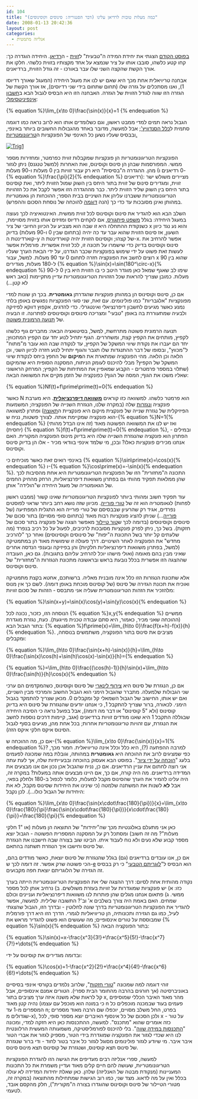 ```yaml
---
id: 104
title: "כמה מעלות טובות לרדיאן עלינו (דבר הסנגוריה: סינוסים וקוסינוסים)"
date: 2008-01-13 20:42:36
layout: post
categories: 
  - אנליזה מתמטית
---
```

<a href="http://www.gadial.net/?p=102">בפוסט הקודם</a> הצגתי את יחידת המידה ה"טבעית" ל<a href="http://he.wikipedia.org/wiki/%D7%96%D7%95%D7%95%D7%99%D7%AA">זווית</a> - ה<a href="http://he.wikipedia.org/wiki/%D7%A8%D7%93%D7%99%D7%90%D7%9F">רדיאן</a>. היחידה הוגדרה כך: קחו קטע כלשהו, סובבו אותו על ציר שנמצא על אחד מקצותיו בזווית כלשהי. חלקו את אורך הקשת שהקצה השני שלו עבר באורכו - זה גודל הזווית, ברדיאנים.

אבחנה טריויאלית אחת מכך היא שאם יש לנו את מעגל היחידה (המעגל שאורך רדיוסו 1), ואנו מסתכלים על גזרה שלו (תחום שתחום בידי שני רדיוסים), אז אורך הקשת של הגזרה הזו שווה לגודל הזווית של הגזרה. האבחנה הזו היא הבסיס לגבול הבא ב<a href="http://he.wikipedia.org/wiki/%D7%97%D7%A9%D7%91%D7%95%D7%9F_%D7%90%D7%99%D7%A0%D7%A4%D7%99%D7%A0%D7%99%D7%98%D7%A1%D7%99%D7%9E%D7%9C%D7%99">חשבון אינפיניטסימלי</a>:

{% equation %}\lim_{x\to 0}\frac{\sin(x)}{x}=1 {% endequation %}

הגבול נראה תמים למדי ממבט ראשון, וגם כשלומדים אותו הוא לרוב נראה כמו דוגמה סתמית ל<a href="http://he.wikipedia.org/wiki/%D7%9B%D7%9C%D7%9C_%D7%94%D7%A1%D7%A0%D7%93%D7%95%D7%95%D7%99%D7%A5'">כלל הסנדוויץ'</a>; אבל למעשה, מדובר באחד מהגבולות החשובים ביותר באינפי, ובבסיס שעליו נשען כל האינפי של הפונקציות ה<a href="http://he.wikipedia.org/wiki/%D7%98%D7%A8%D7%99%D7%92%D7%95%D7%A0%D7%95%D7%9E%D7%98%D7%A8%D7%99%D7%94">טריגונומטריות.</a>

<a href="{{site.baseurl}}{{site.post_images}}/2008/01/trig1.png" title="Trig1"><img src="{{site.baseurl}}{{site.post_images}}/2008/01/trig1.png" alt="Trig1" /></a>

הפונקציות הטריגונומטריות הן פונקציות שמקבלות זווית כפרמטר, ומחזירות מספר ממשי. המפורסמות שבהן הן סינוס וקוסינוס, ואת האחרות (למשל טנגנס) ניתן לגזור מהן. ההגדרה ה"בסיסית" היא רק עבור זוויות בין 0 מעלות ו-90 מעלות (0 רדיאנים ו-{% equation %}\frac{\pi}{2}{% endequation %} רדיאנים): מציירים משולש ישר זווית, ומגדירים סינוס של זווית בתור היחס בין השוק שמול הזווית ליתר, ואת קוסינוס בתור היחס בין השוק שליד הזווית ליתר. כבר מההגדרה הזו אפשר לקבל את כל הזהויות הטריגונומטריות ששברנו עליהן את השיניים בבית הספר; ההוכחות הן גאומטריות במהותן ואינן מסובכות עד כדי כך (הנה <a href="http://www.themathpage.com/aTrig/sum-proof.htm">דוגמה</a> להוכחה של נוסחת הסכום וההפרש).

השלב הבא הוא להגדיר את סינוס וקוסינוס לכל זווית ממשית. האינטואיציה לכך נעוצה במעגל היחידה: בגלל <a href="http://he.wikipedia.org/wiki/%D7%9E%D7%A9%D7%A4%D7%98_%D7%A4%D7%99%D7%AA%D7%92%D7%95%D7%A8%D7%A1">משפט פיתגורס</a>, אם לוקחים רדיוס ומזיזים אותו בזווית מסויימת, כשנקודת ההתחלה היא זו שבה הוא מצביע על הכיוון החיובי של ציר x והוא נע נגד כיוון השעון, אז סינוס הזווית שהוא עבר עד כה יהיה (בתחום שבין 0 ו-90 מעלות) בדיוק קוארדינטת ה-y של קצהו; וקוסינוס הזווית יהיה קוארדינטת ה-x. אפשר להרחיב את סינוס וקוסינוס בדיוק כדי שישמרו על תכונה זו, לכל זווית אפשרית. פורמלית אפשר לעשות זאת פשוט על ידי שימוש בפונקציות שכבר הגדרנו, על ידי הבאת הערך שעליו רוצים לחשב את הפונקציה חזרה לתחום 0 עד 90 מעלות. למשל, עבור x שהוא בין 90 ל-180 מעלות, מגדירים {% equation %}\sin(x)=\sin(180^\circ-x){% endequation %} שימו לב שאגף שמאל כאן מוגדר היטב כי בו הזווית היא בין 0 ל-90 מעלות. כמובן שצריך להראות שכל הזהויות הטריגונומטריות עדיין מתקיימות (כאב ראש לא קטן...)

אם כן, סינוס וקוסינוס הן במהותן פונקציות שהגדרתן <strong>גאומטרית</strong>. בכך הן שונות למדי מפונקציות "אלגבריות" כמו פולינומים. עם זאת, שני סוגי הפונקציות נפגשים באופן בלתי נמנע כאשר מגיעים לחשבון דיפרנציאלי ואינטגרלי. כדי להדגים, אקפוץ דווקא לפיזיקה ולבעיה שמתעוררת בה באופן "טבעי" ומצריכה סינוסים וקוסינוסים לפתרונה. זו הבעיה של <a href="http://he.wikipedia.org/wiki/%D7%AA%D7%A0%D7%95%D7%A2%D7%94_%D7%94%D7%A8%D7%9E%D7%95%D7%A0%D7%99%D7%AA_%D7%A4%D7%A9%D7%95%D7%98%D7%94">תנועה הרמונית פשוטה</a>.

תנועה הרמונית פשוטה מתרחשת, למשל, בסיטואציה הבאה: מחברים גוף כלשהו לקפיץ, מותחים את הקפיץ קצת, ומשחררים. הגוף יתחיל לנוע יחד עם הקפיץ המתכווץ; יחד הם יעברו את נקודת שיווי המשקל של הקפיץ, עד לנקודה שבה הוא עובר מ"מתוח" ל"מכווץ", ובסופו של דבר ההתנגדות שלו תגבר והגוף יתחיל לנוע חזרה לכיוון השני, וכן הלאה וכן הלאה. מהי הפונקציה שמתארת את ה<strong>מיקום</strong> של החפץ ביחס לנקודת שיווי המשקל של הקפיץ? מבלי להיכנס לעומק הניתוח, המסקנה הסופית היא שהמיקום (שתלוי במספר פרמטרים - הקבוע שמאפיין את המתיחות של הקפיץ; המרחק הראשוני שאליו משכו את הגוף; המסה של הגוף) כפונקציה של הזמן מקיים את המשוואה הבאה:

{% equation %}Nf(t)+f\prime\prime(t)=0{% endequation %}

כאשר N הוא פרמטר כלשהו. למשוואה כזו קוראים <a href="http://he.wikipedia.org/wiki/%D7%9E%D7%A9%D7%95%D7%95%D7%90%D7%94_%D7%93%D7%99%D7%A4%D7%A8%D7%A0%D7%A6%D7%99%D7%90%D7%9C%D7%99%D7%AA"><strong>משוואה דיפרנציאלית</strong></a>. היא מערבת פונקציה <a href="http://he.wikipedia.org/wiki/%D7%A0%D7%92%D7%96%D7%A8%D7%AA">ונגזרות</a> שלה (במקרה שלנו, הנגזרת השנייה של הפונקציה; המשמעות הפיזיקלית של נגזרת שנייה של פונקצית מיקום היא פונקציית ה<a href="http://he.wikipedia.org/wiki/%D7%AA%D7%90%D7%95%D7%A6%D7%94">תאוצה</a>) ופתרון למשוואה הוא פונקציה שמקיימת אותה. לצורך פשטות, נניח ש-{% equation %}N=1{% endequation %} (זה אינו הבדל מהותי) ואז יש לנו את המשוואה הפשוטה מאוד (יחסית) {% equation %}f(t)+f\prime\prime(t)=0{% endequation %}, ובמילים - הפתרון הוא פונקציה שהנגזרת השנייה שלה היא בדיוק מינוס הפונקציה המקורית. האם אנחנו מכירים פונקציות כאלו? ובכן, מי שלמד אינפי בוודאי מכיר - אלו הן בדיוק סינוס וקוסינוס.

באינפי רואים זאת כאשר מוכיחים כי {% equation %}\sin\prime(x)=\cos(x){% endequation %} ו-{% equation %}\cos\prime(x)=-\sin(x){% endequation %}. התכונה ה"מחזורית" הזו של הפונקציות הטריגונומטריות היא אחת מהסיבות לכך שהן ממלאות תפקיד מהותי גם בפתרון משוואות דיפרנציאליות, הרחק מהחיק החמים של הגאומטריה של מעגל היחידה ש"הולידה" אותן.

עוד תפקיד חשוב ומהותי ביותר לפונקציות הטריגונומטריות שאינו קשור (ממבט ראשון לפחות) לגאומטריה הוא זה של <a href="http://he.wikipedia.org/wiki/%D7%98%D7%95%D7%A8_%D7%A4%D7%95%D7%A8%D7%99%D7%99%D7%94">טורי פורייה</a>. מכיוון שזה נושא רחב ביותר שראוי לפוסטים נפרדים, אגיד רק שהרעיון שבבסיסם של טורי פורייה הוא התגלית המפתיעה (של <a href="http://he.wikipedia.org/wiki/%D7%96%27%D7%90%D7%9F_%D7%91%D7%98%D7%99%D7%A1%D7%98_%D7%96%27%D7%95%D7%96%D7%A3_%D7%A4%D7%95%D7%A8%D7%99%D7%99%D7%94">פורייה</a>...) שניתן להציג פונקציות רבות מאוד (בתחום סופי מסויים) בתור סכום של סינוסים וקוסינוסים (בדומה לכך ש<a href="http://he.wikipedia.org/wiki/%D7%98%D7%95%D7%A8_%D7%98%D7%99%D7%99%D7%9C%D7%95%D7%A8">טור טיילור</a> מאפשר הצגה של פונקציה בתור סכום של חזקות). בשל כך, ניתן לפרק פונקציות מסובכות לרכיבים, לפעול על כל רכיב בנפרד (מה שלעתים קל יותר בשל התכונת ה"יפות" של סינוסים וקוסינוסים) ואחר כך "להרכיב מחדש" את הפונקציה לאחר השינויים. דרך פעולה זו שימושית מאוד הן במתמטיקה (למשל, בפתרון משוואות דיפרנציאליות חלקיות) והן בפיזיקה ובענפי הנדסה אחרים שאיני מבין בהם מאומה (ואולי מישהו יוכל להרחיב עליהם בתגובות). גם כאן, העובדה שההצגה הזו אפשרית בכלל נובעת בראש ובראשונה מתכונת הנגזרות ה"מחזורית" של סינוס וקוסינוס.

אלא שתכונת הנגזרות הזו כלל אינה מובנית מאליה. ברשותכם, אחטא בקצת מתמטיקה ואוכיח את תכונת הגזירה של סינוס (של קוסינוס מוכחת באופן דומה). לשם כך אין מנוס מלהזכיר את הזהות הטריגונומטרית שעליה אני מתבסס - הזהות של סכום זוויות:

{% equation %}\sin(x+y)=\sin(x)\cos(y)+\sin(y)\cos(x){% endequation %}

הנוסחה הזו, כזכור, נכונה לכל {% equation %}x,y{% endequation %} ממשיים (ההוכחה שאני מכיר, כאמור, היא סתם עבודה טכנית מייגעת). כעת, נגזרת מוגדרת בתור הגבול הבא: {% equation %}f\prime(x)=\lim_{h\to 0}\frac{f(x+h)-f(x)}{h}{% endequation %}. מציבים את סינוס בתור הפונקציה, משתמשים בנוסחה, ומקבלים:

{% equation %}\lim_{h\to 0}\frac{\sin(x+h)-\sin(x)}{h}=\lim_{h\to 0}\frac{\sin(x)\cos(h)+\sin(h)\cos(x)-\sin(x)}{h}={% endequation %}

{% equation %}=\lim_{h\to 0}\frac{(\cos(h)-1)}{h}\sin(x)+\lim_{h\to 0}\frac{\sin(h)}{h}\cos(x){% endequation %}

אם כן, הנגזרת של סינוס היא <a href="http://he.wikipedia.org/wiki/%D7%A6%D7%99%D7%A8%D7%95%D7%A3_%D7%9C%D7%99%D7%A0%D7%90%D7%A8%D7%99">צירוף לינארי</a> של סינוס וקוסינוס, כשהמקדמים הם ערכי שני הגבולות שלמעלה. מתברר שהגבול הימני הוא הגבול החשוב והמרכזי מבין השניים, ואם יש אותו, החישוב של הגבול השמאלי קל ומקבלים 0. מכאן שצריך להתמקד בגבול הימני. לכאורה, ברור שצריך להתקבל 1, כי אנחנו יודעים שהנגזרת של סינוס היא בדיוק קוסינוס (ולא "5 קוסינוס" או דבר מה דומה), אבל בפועל נראה כי הסיבה היחידה שבגללה התקבל 1 היא שאנו מודדים זוויות ברדיאנים (אגב, קיימות דרכים נוספות לחשב את הנגזרת, עם זהויות טריגונומטריות אחרות; בכל אחת מהן, מגיעים בסוף לגבול הסינוס איקס חלקי איקס הזה).

אם כן, מה ההוכחה ש-{% equation %}\lim_{x\to 0}\frac{\sin(x)}{x}=1{% endequation %}? למרבה ההפתעה (?), היא כלל וכלל אינה טריוויאלית. חמור מכך, כפי שמציגים לרוב את ההוכחה היא <strong>גאומטרית</strong> במהותה, וגובלת במה שמכונה לפעמים בלעג "<a href="http://www.c2i.ntu.edu.sg/AI+CI/Humor/AI_Jokes/InvalidProofTechniques.html">הוכחה על ידי ציור</a>". בפוסט הבא אעסוק בהוכחה ובבעייתיות שלה, אך לעת עתה אני רוצה לחתום את עניין הרדיאנים. אם כן, נניח שהגבול אכן נכון אם אנו מבצעים את המדידה ברדיאנים. מה היה קורה, אם כך, אם היינו מבצעים אותה במעלות? במקרה זה, היה עלינו להמיר את הערך שהסינוס מקבל למעלות, כלומר לכפול ב-180 ולחלק בפאי, אבל <strong>לא</strong> לשנות את המשתנה שלמטה (כי שינינו את היחידות שסינוס מקבל, לא את היחידות של הגבול כולו...). לכן נקבל:

{% equation %}\lim_{x\to 0}\frac{\sin(x\cdot\frac{180}{\pi})}{x}=\lim_{x\to 0}\frac{180}{\pi}\frac{\sin(x\cdot\frac{180}{\pi})}{x\cdot\frac{180}{\pi}}=\frac{180}{\pi}{% endequation %}

כאן אני מתעלם באלגנטיות מכך שה"יחידות" של התוצאה הן מעלות (או "1 חלקי מעלות"? מה זה חשוב) ומסתכל רק על המסקנה המספרית הפשוטה - הגבול יוצא מספר קבוע שלא נעים ולא נוח לעבוד איתו. הביטו שוב בצורה שבה חישבנו את הנגזרת של סינוס וחישבו איך הנגזרת תשתנה בהתאם.

אם כן, אנו עובדים ברדיאנים (גם) בגלל שהנגזרת של סינוס יוצאת, כאשר מודדים בהם, הכי פשוטה שרק אפשר. זה דומה לכך ש-<a href="http://he.wikipedia.org/wiki/%E2%84%AE_%28%D7%A7%D7%91%D7%95%D7%A2_%D7%9E%D7%AA%D7%9E%D7%98%D7%99%29">e</a> הוא הבסיס ל"<a href="http://he.wikipedia.org/wiki/%D7%9C%D7%95%D7%92%D7%A8%D7%99%D7%AA%D7%9D_%D7%98%D7%91%D7%A2%D7%99">לוגריתם הטבעי</a>" כי רק בבסיס זה הגזירה של הלוגריתם יוצאת חפה מקבועים.

נקודה מהותית אחת לסיום: דרך ההצגה שלי את הפונקציות הטריגונומטריות הייתה בערך כזו: א) יש פונקציות שמוגדרות על זוויות בעזרת משולשים. ב) נרחיב אותן לכל מספר ממשי. ג) פתאום אנחנו מגלים שהן פותרות לנו משוואות דיפרנציאליות ועניינים וכולם שמחים. האם באמת היה צורך בשלבים א' וב'? התשובה שלילית. למעשה, אפשר להגדיר את הפונקציות הטריגונומטריות בדרך שונה לחלוטין - ובדרך הזו, הגבול שהצגתי לעיל, כמו גם הגזירה ותכונותיה, הן טריוויאליות לגמרי. הדרך הזו היא דרך פורמלית שמבוססת על טורים אינסופיים; מה שעושים הוא פשוט להגדיר מראש את {% equation %}\sin(x){% endequation %} בתור הפונקציה הבאה:

{% equation %}\sin(x)=x-\frac{x^3}{3!}+\frac{x^5}{5!}-\frac{x^7}{7!}+\dots{% endequation %}

ובדומה מגדירים את קוסינוס על ידי:

{% equation %}\cos(x)=1-\frac{x^2}{2!}+\frac{x^4}{4!}-\frac{x^6}{6!}+\dots{% endequation %}

זוהי דוגמה למה שמכונה "<a href="http://he.wikipedia.org/wiki/%D7%98%D7%95%D7%A8_%D7%97%D7%96%D7%A7%D7%95%D7%AA">טורי חזקות</a>", שלרוב נלמדים בקורסי אינפי בסיסיים באוניברסיטה (אך חורגים בהרבה מהחומר הבית ספרי). הטורים אמנם אינסופיים, אבל קל לראות שלא משנה איזה ערך מציבים בתור x, מהר מאוד האיבר הכללי שמוסיפים נהיה קטן מאוד (כי במונה הוא מוכפל עם עצמו n פעמים בעוד שבמכנה מוכפלים כל המספרים מ-1 עד n; בפרט, החל משלב מסויים, יוכפלו שם הרבה מאוד מספרים שגדולים מ-x), ולכן הסכום של כל אינסוף האיברים יוצא מספר סופי, לכל x - על טור כזה אומרים שהוא "מתכנס". למעשה, ההתכנסות כאן היא חזקה למדי, ומכונה "<a href="http://he.wikipedia.org/wiki/%D7%94%D7%AA%D7%9B%D7%A0%D7%A1%D7%95%D7%AA_%D7%91%D7%9E%D7%99%D7%93%D7%94_%D7%A9%D7%95%D7%95%D7%94">התכנסות במידה שווה</a>". בלי להיכנס לפורמליסטיקה, משמעותה המעשית הרלוונטית לנו היא שכדי לגזור את הפונקציה שמוגדרת בידי הטור, מספיק לגזור את אברי הטור איבר איבר. מי שיודע לגזור פולינומים מסוגל לגזור כל איבר בטור לחוד - ודי ברור שנגזרת של סינוס תצא קוסינוס, ושנגזרת של קוסינוס תצא מינוס סינוס.

למעשה, ספרי אנליזה רבים מעדיפים את הגישה הזו להגדרת הפונקציות הטריגונומטריות, שעושה להם חיים קלים מאוד ועדיין משמרת את כל התכונות המעניינות (מנקודת מבטה של האנליזה) שלהן. כאן שאלת יחידות המדידה לא עולה בכלל ואין על מה לדאוג. מצד שני, כמו רוב הגישות שמתחילות מהתוצאה (במקרה זה, מטורי הטיילור של סינוס וקוסינוס שהוגדרו בצורה ה"מקורית"), חלק מהקסם אובד, לטעמי.
